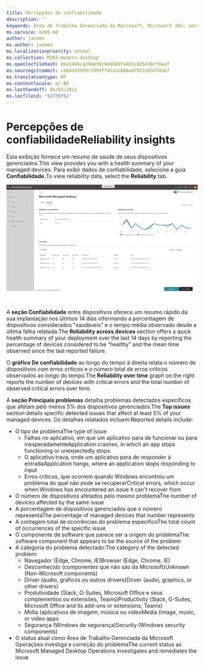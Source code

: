```yaml
---
title: Percepções de confiabilidade
description: ''
keywords: Área de Trabalho Gerenciada da Microsoft, Microsoft 365, serviço, documentação
ms.service: m365-md
author: jaimeo
ms.author: jaimeo
ms.localizationpriority: normal
ms.collection: M365-modern-desktop
ms.openlocfilehash: 06e1446ca290439c9e6689f4461c825438cf6aaf
ms.sourcegitcommit: cebbdd393dcfd93ff43a1ab66ad70115853f83e7
ms.translationtype: MT
ms.contentlocale: pt-BR
ms.lasthandoff: 06/03/2021
ms.locfileid: "52739751"
---
```

# <a name="reliability-insights"></a><span data-ttu-id="7c370-103">Percepções de confiabilidade</span><span class="sxs-lookup"><span data-stu-id="7c370-103">Reliability insights</span></span>

<span data-ttu-id="7c370-104">Esta exibição fornece um resumo de saúde de seus dispositivos gerenciados.</span><span class="sxs-lookup"><span data-stu-id="7c370-104">This view provides you with a health summary of your managed devices.</span></span> <span data-ttu-id="7c370-105">Para exibir dados de confiabilidade, selecione a guia **Confiabilidade.**</span><span class="sxs-lookup"><span data-stu-id="7c370-105">To view reliability data, select the **Reliability** tab.</span></span>


![Painel de confiabilidade: confiabilidade entre dispositivos no canto superior esquerdo, confiabilidade ao longo do gráfico de tempo no canto superior direito, tabela de problemas superiores na parte inferior.](../../media/insights_reliability.png)

<span data-ttu-id="7c370-108">A **seção Confiabilidade** entre dispositivos oferece um resumo rápido da sua implantação nos últimos 14 dias informando a porcentagem de dispositivos considerados "saudáveis" e o tempo média observado desde a última falha relatada.</span><span class="sxs-lookup"><span data-stu-id="7c370-108">The **Reliability across devices** section offers a quick health summary of your deployment over the last 14 days by reporting the percentage of devices considered to be “healthy” and the mean time observed since the last reported failure.</span></span> 

 
<span data-ttu-id="7c370-109">O **gráfico De confiabilidade** ao longo do tempo à direita relata o número de dispositivos com erros críticos e o número total de erros críticos observados ao longo do tempo.</span><span class="sxs-lookup"><span data-stu-id="7c370-109">The **Reliability over time** graph on the right reports the number of devices with critical errors and the total number of observed critical errors over time.</span></span>

<span data-ttu-id="7c370-110">A **seção Principais problemas** detalha problemas detectados específicos que afetam pelo menos 5% dos dispositivos gerenciados.</span><span class="sxs-lookup"><span data-stu-id="7c370-110">The **Top issues** section details specific detected issues that affect at least 5% of your managed devices.</span></span> <span data-ttu-id="7c370-111">Os detalhes relatados incluem:</span><span class="sxs-lookup"><span data-stu-id="7c370-111">Reported details include:</span></span>

- <span data-ttu-id="7c370-112">O tipo de problema</span><span class="sxs-lookup"><span data-stu-id="7c370-112">The type of issue</span></span>
    - <span data-ttu-id="7c370-113">Falhas no aplicativo, em que um aplicativo para de funcionar ou para inesperadamente</span><span class="sxs-lookup"><span data-stu-id="7c370-113">Application crashes, in which an app stops functioning or unexpectedly stops</span></span>
    - <span data-ttu-id="7c370-114">O aplicativo trava, onde um aplicativo para de responder à entrada</span><span class="sxs-lookup"><span data-stu-id="7c370-114">Application hangs, where an application stops responding to input</span></span>
    - <span data-ttu-id="7c370-115">Erros críticos, que ocorrem quando Windows encontrou um problema do qual não pode se recuperar</span><span class="sxs-lookup"><span data-stu-id="7c370-115">Critical errors, which occur when Windows has encountered an issue it can't recover from</span></span>
- <span data-ttu-id="7c370-116">O número de dispositivos afetados pelo mesmo problema</span><span class="sxs-lookup"><span data-stu-id="7c370-116">The number of devices affected by the same issue</span></span>
- <span data-ttu-id="7c370-117">A porcentagem de dispositivos gerenciados que o número representa</span><span class="sxs-lookup"><span data-stu-id="7c370-117">The percentage of managed devices that number represents</span></span>
- <span data-ttu-id="7c370-118">A contagem total de ocorrências do problema específico</span><span class="sxs-lookup"><span data-stu-id="7c370-118">The total count of occurrences of the specific issue</span></span>
- <span data-ttu-id="7c370-119">O componente de software que parece ser a origem do problema</span><span class="sxs-lookup"><span data-stu-id="7c370-119">The software component that appears to be the source of the problem</span></span>
- <span data-ttu-id="7c370-120">A categoria do problema detectado:</span><span class="sxs-lookup"><span data-stu-id="7c370-120">The category of the detected problem:</span></span>
    - <span data-ttu-id="7c370-121">Navegador (Edge, Chrome, IE)</span><span class="sxs-lookup"><span data-stu-id="7c370-121">Browser (Edge, Chrome, IE)</span></span>
    - <span data-ttu-id="7c370-122">Desconhecido (componentes que não são da Microsoft)</span><span class="sxs-lookup"><span data-stu-id="7c370-122">Unknown (Non-Microsoft components)</span></span>
    - <span data-ttu-id="7c370-123">Driver (áudio, gráficos ou outros drivers)</span><span class="sxs-lookup"><span data-stu-id="7c370-123">Driver (audio, graphics, or other drivers)</span></span>
    - <span data-ttu-id="7c370-124">Produtividade (Slack, G-Suites, Microsoft Office e seus complementos ou extensões, Teams)</span><span class="sxs-lookup"><span data-stu-id="7c370-124">Productivity (Slack, G-Suites, Microsoft Office and its add-ons or extensions, Teams)</span></span>
    - <span data-ttu-id="7c370-125">Mídia (aplicativos de imagem, música ou vídeo</span><span class="sxs-lookup"><span data-stu-id="7c370-125">Media (image, music, or video apps</span></span>
    - <span data-ttu-id="7c370-126">Segurança (Windows de segurança)</span><span class="sxs-lookup"><span data-stu-id="7c370-126">Security (Windows security components)</span></span>
- <span data-ttu-id="7c370-127">O status atual como Área de Trabalho Gerenciada da Microsoft Operações investiga e correção do problema</span><span class="sxs-lookup"><span data-stu-id="7c370-127">The current status as Microsoft Managed Desktop Operations investigates and remediates the issue</span></span>

